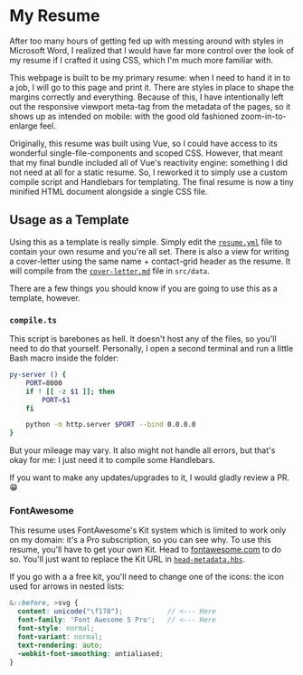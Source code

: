 # My Resume

After too many hours of getting fed up with messing around with styles in
Microsoft Word, I realized that I would have far more control over the look of
my resume if I crafted it using CSS, which I'm much more familiar with.

This webpage is built to be my primary resume: when I need to hand it in to a
job, I will go to this page and print it. There are styles in place to shape the
margins correctly and everything. Because of this, I have intentionally left out
the responsive viewport meta-tag from the metadata of the pages, so it shows up
as intended on mobile: with the good old fashioned zoom-in-to-enlarge feel.

Originally, this resume was built using Vue, so I could have access to its
wonderful single-file-components and scoped CSS. However, that meant that my
final bundle included all of Vue's reactivity engine: something I did not need
at all for a static resume. So, I reworked it to simply use a custom compile
script and Handlebars for templating. The final resume is now a tiny minified
HTML document alongside a single CSS file.


## Usage as a Template

Using this as a template is really simple. Simply edit the
[`resume.yml`](src/data/resume.yml) file to contain your own resume and you're
all set. There is also a view for writing a cover-letter using the same name +
contact-grid header as the resume. It will compile from the
[`cover-letter.md`](src/data/cover-letter.md) file in `src/data`.

There are a few things you should know if you are going to use this as a
template, however.


### `compile.ts`

This script is barebones as hell. It doesn't host any of the files, so you'll
need to do that yourself. Personally, I open a second terminal and run a little
Bash macro inside the folder:

```bash
py-server () {
	PORT=8000
	if ! [[ -z $1 ]]; then
		PORT=$1
	fi

	python -m http.server $PORT --bind 0.0.0.0
}
```

But your mileage may vary. It also might not handle all errors, but that's okay
for me: I just need it to compile some Handlebars.

If you want to make any updates/upgrades to it, I would gladly review a PR. 😁


### FontAwesome

This resume uses FontAwesome's Kit system which is limited to work only on my
domain: it's a Pro subscription, so you can see why. To use this resume, you'll
have to get your own Kit. Head to [fontawesome.com](fontawesome.com) to do so.
You'll just want to replace the Kit URL in
[`head-metadata.hbs`](src/partials/head-metadata.hbs).

If you go with a a free kit, you'll need to change one of the icons: the icon
used for arrows in nested lists:

```scss
&::before, >svg {
  content: unicode("\f178");           // <--- Here
  font-family: 'Font Awesome 5 Pro';   // <--- Here
  font-style: normal;
  font-variant: normal;
  text-rendering: auto;
  -webkit-font-smoothing: antialiased;
}
```